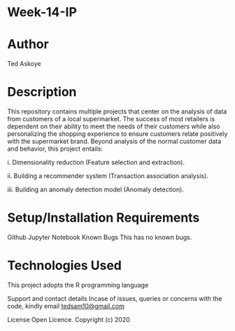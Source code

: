 # Week-14-IP

# Author
Ted Askoye

# Description
This repository contains multiple projects that center on the analysis of data from customers of a local supermarket. The success of most retailers is dependent on their ability to meet the needs of their customers while also personalizing the shopping experience to ensure customers relate positively with the supermarket brand. Beyond analysis of the normal customer data and behavior, this project entails:

i. Dimensionality reduction (Feature selection and extraction).

ii. Building a recommender system (Transaction association analysis).

iii. Building an anomaly detection model (Anomaly detection).

# Setup/Installation Requirements
Github
Jupyter Notebook
Known Bugs
This has no known bugs.

# Technologies Used
This project adopts the R programming language 

Support and contact details
Incase of issues, queries or concerns with the code, kindly email tedsam10@gmail.com

License
Open Licence. Copyright (c) 2020 
